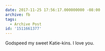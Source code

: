 ```yaml
---
date: 2017-11-25 17:56:17.000000000 -08:00
archive: fb
tags: 
  - Archive Post
id: '1511661377'
---
```


Godspeed my sweet Katie-kins. I love you.
